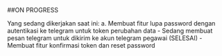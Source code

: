 ##ON PROGRESS

Yang sedang dikerjakan saat ini:
    a.  Membuat fitur lupa password dengan autentikasi ke telegram untuk token perubahan data
        -   Sedang membuat pesan telegram untuk dikirim ke akun telegram pegawai (SELESAI)
        -   Membuat fitur konfirmasi token dan reset password
